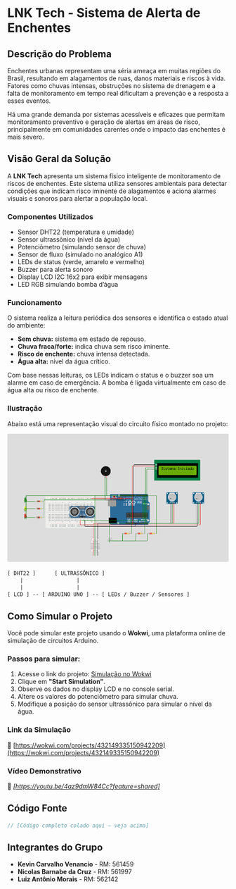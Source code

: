 # LNK Tech - Sistema de Alerta de Enchentes

## Descrição do Problema

Enchentes urbanas representam uma séria ameaça em muitas regiões do Brasil, resultando em alagamentos de ruas, danos materiais e riscos à vida. Fatores como chuvas intensas, obstruções no sistema de drenagem e a falta de monitoramento em tempo real dificultam a prevenção e a resposta a esses eventos. 

Há uma grande demanda por sistemas acessíveis e eficazes que permitam monitoramento preventivo e geração de alertas em áreas de risco, principalmente em comunidades carentes onde o impacto das enchentes é mais severo.

## Visão Geral da Solução

A **LNK Tech** apresenta um sistema físico inteligente de monitoramento de riscos de enchentes. Este sistema utiliza sensores ambientais para detectar condições que indicam risco iminente de alagamentos e aciona alarmes visuais e sonoros para alertar a população local.

### Componentes Utilizados

- Sensor DHT22 (temperatura e umidade)
- Sensor ultrassônico (nível da água)
- Potenciômetro (simulando sensor de chuva)
- Sensor de fluxo (simulado no analógico A1)
- LEDs de status (verde, amarelo e vermelho)
- Buzzer para alerta sonoro
- Display LCD I2C 16x2 para exibir mensagens
- LED RGB simulando bomba d’água

### Funcionamento

O sistema realiza a leitura periódica dos sensores e identifica o estado atual do ambiente:

- **Sem chuva:** sistema em estado de repouso.
- **Chuva fraca/forte:** indica chuva sem risco iminente.
- **Risco de enchente:** chuva intensa detectada.
- **Água alta:** nível da água crítico.

Com base nessas leituras, os LEDs indicam o status e o buzzer soa um alarme em caso de emergência. A bomba é ligada virtualmente em caso de água alta ou risco de enchente.

### Ilustração

Abaixo está uma representação visual do circuito físico montado no projeto:

![Diagrama do sistema](img/diagrama.png)


```
[ DHT22 ]      [ ULTRASSÔNICO ]
    |                 |
    |                 |
[ LCD ] -- [ ARDUINO UNO ] -- [ LEDs / Buzzer / Sensores ]
```

## Como Simular o Projeto

Você pode simular este projeto usando o **Wokwi**, uma plataforma online de simulação de circuitos Arduino.

### Passos para simular:

1. Acesse o link do projeto: [Simulação no Wokwi](https://wokwi.com/projects/432149335150942209)
2. Clique em **"Start Simulation"**.
3. Observe os dados no display LCD e no console serial.
4. Altere os valores do potenciômetro para simular chuva.
5. Modifique a posição do sensor ultrassônico para simular o nível da água.

### Link da Simulação

🔗 [https://wokwi.com/projects/432149335150942209](https://wokwi.com/projects/432149335150942209)

### Vídeo Demonstrativo

🎥 *[https://youtu.be/4az9dmW84Cc?feature=shared]*

## Código Fonte

```cpp
// [Código completo colado aqui — veja acima]
```

## Integrantes do Grupo

- **Kevin Carvalho Venancio** - RM: 561459
- **Nicolas Barnabe da Cruz** - RM: 561997
- **Luiz Antônio Morais** - RM: 562142
